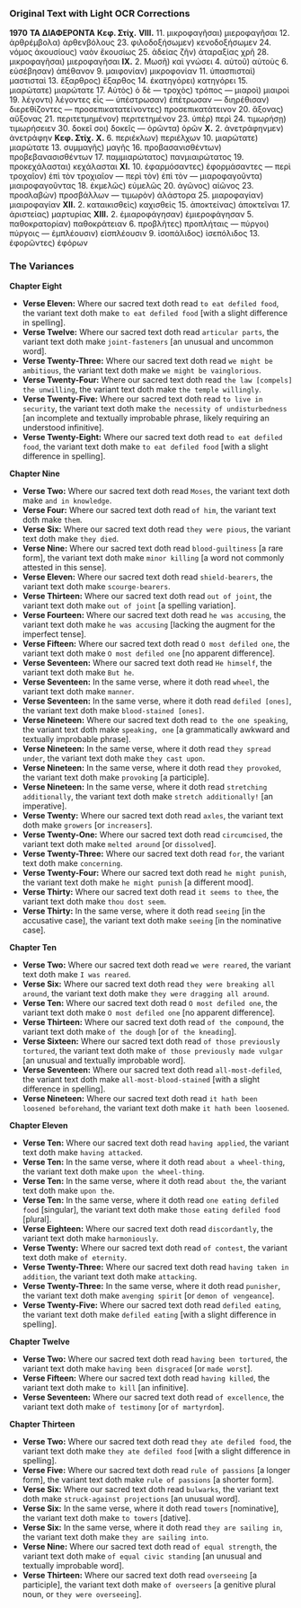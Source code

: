 ### Original Text with Light OCR Corrections

**1970**
**ΤΑ ΔΙΑΦΕΡΟΝΤΑ**
**Κεφ. Στίχ.**
**VIII.**
11. μικροφαγῆσαι) μιεροφαγῆσαι
12. ἀρθρέμβολα) ἀρθενβόλους
23. φιλοδοξήσωμεν) κενοδοξήσωμεν
24. νόμος ἀκουσίους) ναὸν ἔκουσίως
25. ἀδείας ζῆν) ἀταραξίας χρῆ
28. μικροφαγῆσαι) μιεροφαγῆσαι
**IX.**
2. Μωσῆ) καὶ γνώσει
4. αὐτοῦ) αὐτοὺς
6. εὐσέβησαν) ἀπέθανον
9. μαιφονίαν) μικροφονίαν
11. ὑπασπισταὶ) μαστισταὶ
13. ἔξαρθρος) ἔξαρθος
14. ἐκατηγόρει) κατηγόρει
15. μιαρώτατε) μιαρώτατε
17. Αὐτὸς) ὁ δὲ
— τροχὸς) τρόπος
— μιαροὶ) μιαιροὶ
19. λέγοντι) λέγοντες εἷς
— ὑπέστρωσαν) ἐπέτρωσαν
— διηρέθισαν) διερεθίζοντες
— προσεπικατατείνοντες) προσεπικατάτεινον
20. ἄξονας) αὔξονας
21. περιτετμημένον) περιτετημένον
23. ὑπὲρ) περὶ
24. τιμωρήσῃ) τιμωρήσειεν
30. δοκεῖ σοι) δοκεῖς
— ὁρῶντα) ὁρῶν
**Χ.**
2. ἀνετράφηνμεν) ἀνετράφην
**Κεφ. Στίχ.**
**X.**
6. περιέκλων) περιέλχων
10. μιαρώτατε) μιαρώτατε
13. συμμαγῆς) μαγῆς
16. προβασανισθέντων) προβεβανασισθέντων
17. παμμιαρώτατος) πανμιαιρώτατος
19. προκεχάλασται) κεχάλασται
**ΧΙ.**
10. ἐφαρμόσαντες) ἐφορμάσαντες
— περὶ τροχαῖον) ἐπὶ τὸν τροχιαῖον
— περὶ τὸν) ἐπὶ τὸν
— μιαροφαγοῦντα) μιαιροφαγοῦντας
18. ἐκμελῶς) εὐμελῶς
20. ἀγῶνος) αἰῶνος
23. προσλαβὼν) προσβάλλων
— τιμωρὸν) ἀλάστορα
25. μιαροφαγίαν) μιαιροφαγίαν
**ΧΙΙ.**
2. καταικισθεὶς) καχισθεὶς
15. ἀποκτείνας) ἀποκτεῖναι
17. ἀριστείας) μαρτυρίας
**ΧΙΙΙ.**
2. ἐμιαροφάγησαν) ἐμιεροφάγησαν
5. παθοκρατορίαν) παθοκράτειαν
6. προβλῆτες) προπλήταις
— πύργοι) πύργοις
— ἐμπλέουσιν) εἰσπλέουσιν
9. ἰσοπάλιδος) ἰσεπόλιδος
13. ἐφορῶντες) ἐφόρων

### The Variances

**Chapter Eight**
*   **Verse Eleven:** Where our sacred text doth read `to eat defiled food`, the variant text doth make `to eat defiled food` [with a slight difference in spelling].
*   **Verse Twelve:** Where our sacred text doth read `articular parts`, the variant text doth make `joint-fasteners` [an unusual and uncommon word].
*   **Verse Twenty-Three:** Where our sacred text doth read `we might be ambitious`, the variant text doth make `we might be vainglorious`.
*   **Verse Twenty-Four:** Where our sacred text doth read `the law [compels] the unwilling`, the variant text doth make `the temple willingly`.
*   **Verse Twenty-Five:** Where our sacred text doth read `to live in security`, the variant text doth make `the necessity of undisturbedness` [an incomplete and textually improbable phrase, likely requiring an understood infinitive].
*   **Verse Twenty-Eight:** Where our sacred text doth read `to eat defiled food`, the variant text doth make `to eat defiled food` [with a slight difference in spelling].

**Chapter Nine**
*   **Verse Two:** Where our sacred text doth read `Moses`, the variant text doth make `and in knowledge`.
*   **Verse Four:** Where our sacred text doth read `of him`, the variant text doth make `them`.
*   **Verse Six:** Where our sacred text doth read `they were pious`, the variant text doth make `they died`.
*   **Verse Nine:** Where our sacred text doth read `blood-guiltiness` [a rare form], the variant text doth make `minor killing` [a word not commonly attested in this sense].
*   **Verse Eleven:** Where our sacred text doth read `shield-bearers`, the variant text doth make `scourge-bearers`.
*   **Verse Thirteen:** Where our sacred text doth read `out of joint`, the variant text doth make `out of joint` [a spelling variation].
*   **Verse Fourteen:** Where our sacred text doth read `he was accusing`, the variant text doth make `he was accusing` [lacking the augment for the imperfect tense].
*   **Verse Fifteen:** Where our sacred text doth read `O most defiled one`, the variant text doth make `O most defiled one` [no apparent difference].
*   **Verse Seventeen:** Where our sacred text doth read `He himself`, the variant text doth make `But he`.
*   **Verse Seventeen:** In the same verse, where it doth read `wheel`, the variant text doth make `manner`.
*   **Verse Seventeen:** In the same verse, where it doth read `defiled [ones]`, the variant text doth make `blood-stained [ones]`.
*   **Verse Nineteen:** Where our sacred text doth read `to the one speaking`, the variant text doth make `speaking, one` [a grammatically awkward and textually improbable phrase].
*   **Verse Nineteen:** In the same verse, where it doth read `they spread under`, the variant text doth make `they cast upon`.
*   **Verse Nineteen:** In the same verse, where it doth read `they provoked`, the variant text doth make `provoking` [a participle].
*   **Verse Nineteen:** In the same verse, where it doth read `stretching additionally`, the variant text doth make `stretch additionally!` [an imperative].
*   **Verse Twenty:** Where our sacred text doth read `axles`, the variant text doth make `growers` [or `increasers`].
*   **Verse Twenty-One:** Where our sacred text doth read `circumcised`, the variant text doth make `melted around` [or `dissolved`].
*   **Verse Twenty-Three:** Where our sacred text doth read `for`, the variant text doth make `concerning`.
*   **Verse Twenty-Four:** Where our sacred text doth read `he might punish`, the variant text doth make `he might punish` [a different mood].
*   **Verse Thirty:** Where our sacred text doth read `it seems to thee`, the variant text doth make `thou dost seem`.
*   **Verse Thirty:** In the same verse, where it doth read `seeing` [in the accusative case], the variant text doth make `seeing` [in the nominative case].

**Chapter Ten**
*   **Verse Two:** Where our sacred text doth read `we were reared`, the variant text doth make `I was reared`.
*   **Verse Six:** Where our sacred text doth read `they were breaking all around`, the variant text doth make `they were dragging all around`.
*   **Verse Ten:** Where our sacred text doth read `O most defiled one`, the variant text doth make `O most defiled one` [no apparent difference].
*   **Verse Thirteen:** Where our sacred text doth read `of the compound`, the variant text doth make `of the dough` [or `of the kneading`].
*   **Verse Sixteen:** Where our sacred text doth read `of those previously tortured`, the variant text doth make `of those previously made vulgar` [an unusual and textually improbable word].
*   **Verse Seventeen:** Where our sacred text doth read `all-most-defiled`, the variant text doth make `all-most-blood-stained` [with a slight difference in spelling].
*   **Verse Nineteen:** Where our sacred text doth read `it hath been loosened beforehand`, the variant text doth make `it hath been loosened`.

**Chapter Eleven**
*   **Verse Ten:** Where our sacred text doth read `having applied`, the variant text doth make `having attacked`.
*   **Verse Ten:** In the same verse, where it doth read `about a wheel-thing`, the variant text doth make `upon the wheel-thing`.
*   **Verse Ten:** In the same verse, where it doth read `about the`, the variant text doth make `upon the`.
*   **Verse Ten:** In the same verse, where it doth read `one eating defiled food` [singular], the variant text doth make `those eating defiled food` [plural].
*   **Verse Eighteen:** Where our sacred text doth read `discordantly`, the variant text doth make `harmoniously`.
*   **Verse Twenty:** Where our sacred text doth read `of contest`, the variant text doth make `of eternity`.
*   **Verse Twenty-Three:** Where our sacred text doth read `having taken in addition`, the variant text doth make `attacking`.
*   **Verse Twenty-Three:** In the same verse, where it doth read `punisher`, the variant text doth make `avenging spirit` [or `demon of vengeance`].
*   **Verse Twenty-Five:** Where our sacred text doth read `defiled eating`, the variant text doth make `defiled eating` [with a slight difference in spelling].

**Chapter Twelve**
*   **Verse Two:** Where our sacred text doth read `having been tortured`, the variant text doth make `having been disgraced` [or `made worst`].
*   **Verse Fifteen:** Where our sacred text doth read `having killed`, the variant text doth make `to kill` [an infinitive].
*   **Verse Seventeen:** Where our sacred text doth read `of excellence`, the variant text doth make `of testimony` [or `of martyrdom`].

**Chapter Thirteen**
*   **Verse Two:** Where our sacred text doth read `they ate defiled food`, the variant text doth make `they ate defiled food` [with a slight difference in spelling].
*   **Verse Five:** Where our sacred text doth read `rule of passions` [a longer form], the variant text doth make `rule of passions` [a shorter form].
*   **Verse Six:** Where our sacred text doth read `bulwarks`, the variant text doth make `struck-against projections` [an unusual word].
*   **Verse Six:** In the same verse, where it doth read `towers` [nominative], the variant text doth make `to towers` [dative].
*   **Verse Six:** In the same verse, where it doth read `they are sailing in`, the variant text doth make `they are sailing into`.
*   **Verse Nine:** Where our sacred text doth read `of equal strength`, the variant text doth make `of equal civic standing` [an unusual and textually improbable word].
*   **Verse Thirteen:** Where our sacred text doth read `overseeing` [a participle], the variant text doth make `of overseers` [a genitive plural noun, or `they were overseeing`].